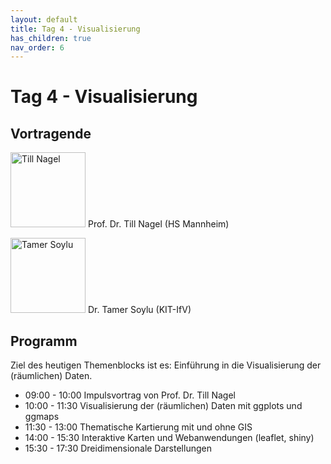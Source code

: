 ```yaml
---
layout: default
title: Tag 4 - Visualisierung
has_children: true
nav_order: 6
---
```


# Tag 4 - Visualisierung
## Vortragende
<p>
<img src="https://raw.githubusercontent.com/heikalab/urbandatascience/main/images/nagel.jpg" alt="Till Nagel" style="align:left;  width:width:120px;height:120px;">
Prof. Dr. Till Nagel (HS Mannheim)
</p>

<p>
<img src="https://raw.githubusercontent.com/heikalab/urbandatascience/main/images/soylu.jpg" alt="Tamer Soylu" style="align:left; width:width:120px;height:120px;">
Dr. Tamer Soylu (KIT-IfV)
</p> 

## Programm
Ziel des heutigen Themenblocks ist es: Einführung in die Visualisierung der (räumlichen) Daten.

* 09:00 - 10:00 Impulsvortrag von Prof. Dr. Till Nagel
* 10:00 - 11:30 Visualisierung der (räumlichen) Daten mit ggplots und ggmaps 
* 11:30 - 13:00 Thematische Kartierung mit und ohne GIS
* 14:00 - 15:30 Interaktive Karten und Webanwendungen (leaflet, shiny)
* 15:30 - 17:30 Dreidimensionale Darstellungen
